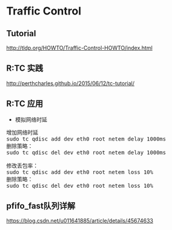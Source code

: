 

Traffic Control
=======================================================

Tutorial
-------------------------------------------------------
http://tldp.org/HOWTO/Traffic-Control-HOWTO/index.html


R:TC 实践
-------------------------------------------------------
http://perthcharles.github.io/2015/06/12/tc-tutorial/





R:TC 应用
-------------------------------------------------------

+ 模拟网络时延
<pre>
增加网络时延
sudo tc qdisc add dev eth0 root netem delay 1000ms
删除策略：
sudo tc qdisc del dev eth0 root netem delay 1000ms

修改丢包率：
sudo tc qdisc add dev eth0 root netem loss 10%
删除策略：
sudo tc qdisc del dev eth0 root netem loss 10%
</pre>



pfifo_fast队列详解
-------------------------------------------------------
https://blog.csdn.net/u011641885/article/details/45674633

